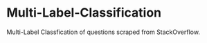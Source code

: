 <h1 alogn='center'> Multi-Label-Classification </h1>



Multi-Label Classfication of questions scraped from StackOverflow.

